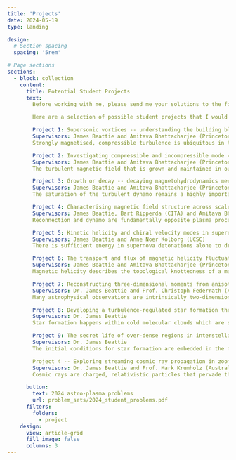 ```yaml
---
title: 'Projects'
date: 2024-05-19
type: landing

design:
  # Section spacing
  spacing: '5rem'

# Page sections
sections:
  - block: collection
    content:
      title: Potential Student Projects
      text: 
        Before working with me, please send me your solutions to the following problems, which will help showcase to me how you can perform calculus and computational manipulations that will be vital for doing research in astro-plasma! This is an opportunity to showcase your skills!

        Here are a selection of possible student projects that I would be more than happy to guide any keen student on!

        Project 1: Supersonic vortices -- understanding the building blocks of supersonic, sub-Alfvenic magnetohydrodynamic turbulence
        Supervisors: James Beattie and Amitava Bhattacharjee (Princeton University)
        Strongly magnetised, compressible turbulence is ubiquitous in the solar wind, atmosphere of compact objects, and even cold molecular and atomic gas distributed across the Galaxy. Beattie, et al. (2020b,2022a,2022c) has shown that in this regime of turbulence the energy budget is dominated not by turbulent nor Alfv\'enic fluctuations, as previously assumed, but rather rigid body vortices that are self-organised into a quasi-stationary state that give rise to non-classical dissipation, non-local intermittency effects, and peculiar decay characteristics that are currently not captured by any turbulence phenomenology. By utilising both computational and analytical techniques, in this project, we aim to (1) build a vortex tracking code to use on high-resolution, three-dimensional turbulence data, so that we can extract and characterise the local dynamics that give rise to, maintain, and eventually decay these vortices; and (2) explore the stability and signature of these vortices in linear eigenmode decompositions of the turbulent plasma. These results will have fundamental repercussions for not only strongly magnetised compressible turbulence theory (e.g., residual energy theory), but also for GeV cosmic ray transport, and the measurement of interstellar magnetic fields using Davis-Chandreshkar-Fermi methods.

        Project 2: Investigating compressible and incompressible mode coupling in supersonic turbulent dynamos relevant to the interstellar medium
        Supervisors: James Beattie and Amitava Bhattacharjee (Princeton University)
        The turbulent magnetic field that is grown and maintained in our Galaxy is roughly an order of magnitude larger in strength than the ordered magnetic field. The only way to keep such a field energised is through a turbulent dynamo. Classical turbulent dynamo theory takes no account of compressibility of the plasma, however the plasma in the interstellar medium of our Galaxy is weakly-compressible and mildy-supersonic on large scales (~100pc), and highly-compressible and highly-supersonic on smaller scales (~10pc). Hence, for understanding the turbulent dynamo in our Galaxy, we must consider supersonic dynamos. Supersonic dynamos are less efficient both in growth rate and the final saturated magnetic to kinetic energy ratio compared to incompressible dynamos. A good explanation for why has not yet been made nor proven from first principles, and in fact there is reason to believe that compressible modes should enhance the dynamo through compression. To explore this question, we will utilise an advanced compressible transfer function framework outlined in Grete et al. (2017), tracking the energy fluxes in high resolution simulations, mode by mode, for all terms in the compressible / incompressible mode decomposed magnetohydrodynamic fluid equations. In particular, we will develop a better understanding for how compressible modes couple to incompressible modes (and vice versa) on various scales in the dynamo, in turn determining how compressible modes potentially inhibit dynamo action and solving this outstanding problem in compressible dynamo theory.

        Project 3: Growth or decay -- decaying magnetohydrodynamics meets the turbulent dynamo
        Supervisors: James Beattie and Amitava Bhattacharjee (Princeton University)
        The saturation of the turbulent dynamo remains a highly important, outstanding problem for all small-scale dynamo theories. Beattie, et al. (2023a) showed numerically that the saturation is completely independent of the initial magnetic field conditions, even if the magnetic field decays into the saturation, which may be present in the post-shock region of supernova remnants. The decaying magnetic field presents a novel way of understanding dynamo saturation where the mechanisms for saturation are amplified due to the strong field. Preliminary analysis shows that the decaying field finds a force-free equilibrium state and that the decay is faster than Ohmic, potentially due to reconnection. In this project we will do a detailed analysis of the decay and force-free magnetic field in high-resolution 3D simulations of decaying plasma that are being constantly injected with momentum to stir weak turbulent modes. This will provide deep insights into the nature of dynamo saturation, and the stability of force-free magnetic fields, which are important for magnetisation in the early Universe and magnetic fields around compact objects.

        Project 4: Characterising magnetic field structure across scales -- X and O point detection in three dimensions
        Supervisors: James Beattie, Bart Ripperda (CITA) and Amitava Bhattacharjee (Princeton University)
        Reconnection and dynamo are fundamentally opposite plasma processes -- reconnection describing the conversion of magnetic energy density into kinetic, and dynamo conversion of kinetic energy density into magnetic. Both processes however do share a similarity in that they change the underlying topology of the magnetic field. Utilising the structure of the magnetic field via the gradient tensor of the vector potential, magnetic field itself, or current density, one can identify and characterise objects like O and X points which can be used to directly probe the local properties of a reconnecting region in a turbulent plasma, or associate global properties, like integral magnetic energy growth, with specific local regions in the plasma. In this project, we will develop a method for characterising such topologies in 2D and 3D turbulent MHD plasma, relevant to the interstellar medium, and test fundamental questions about the nature of reconnection in such a regime. This will have significant implications for understanding the very nature of MHD turbulence in our Galaxy, and the role that reconnection may play.

        Project 5: Kinetic helicity and chiral velocity modes in supernova driven turbulence
        Supervisors: James Beattie and Anne Noer Kolborg (UCSC)
        There is sufficient energy in supernova detonations alone to drive the turbulence in our Galaxy. However, the nature of the supernova-driven cascade, the mechanism that transports energy from the largest scales to the smallest scales, is unknown for this kind of turbulence regime, where energy flux must travel both ways because the driving happens on small scales -- from large to small in a direct cascade, and from small to large in an inverse cascade. It is well known that one inverse cascade mechanism is through interacting, incompressible homochiral modes (Plunian et al. 2020; i.e., velocity modes that generate vorticity with the same handedness). In this project, we will derive a new set of energy flux transfer functions for probing the interactions between the homochiral, heterochiral and compressible modes in a turbulent plasma. We will apply them directly to high resolution supernova-driven turbulence simulations to understand how the energy cascade works in the interstellar medium of our Galaxy.

        Project 6: The transport and flux of magnetic helicity fluctuations
        Supervisors: James Beattie and Amitava Bhattacharjee (Princeton University)
        Magnetic helicity describes the topological knottedness of a magnetic field, and in ideal magnetohydrodynamics, it is an invariant. It plays an important role in large-scale dynamos, and the decay of primordial magnetic fields in the early Universe, due in part to net-helicity being associated with symmetry breaking, and the helicity directly changing the decay timescale. Recent works have shown that not only is magnetic helicity an invariant, but so is the magnetic helicity correlation function, making it an even more robust invariant than previously thought. In this project we will explore the nature of the magnetic helicity flux in MHD turbulence through the use of helicity flux transfer functions. We will derive the transfer functions from the helicity evolution equation, and apply them to high resolution MHD turbulence simulation, unravelling what mechanisms give rise to the well-known inverse helicity cascade, and in turn better understanding the role of MHD turbulence in transporting helicity where it can be utilised by large-scale dynamos.

        Project 7: Reconstructing three-dimensional moments from anisotropic two-dimensional fields
        Supervisors: Dr. James Beattie and Prof. Christoph Federrath (Australian National University)
        Many astrophysical observations are intrinsically two-dimensional in position-position space (PP; e.g., a column density map). However, astrophysical plasma models are usually constructed in three-dimensions, position-position-position (PPP), so an important step to compare theory to observations is therefore being able to reconstruct the statistics of the three dimensional field from two dimensional observations. Important work from Brunt et al. (2010) showed that one could, under the assumption of isotropy, reconstruct the three-dimensional variance of a turbulent (or generally stochastic) field by using a rotational transformation of the 2D power spectrum. But in the presence of strong magnetic fields, which we find on many scales in a galaxy, isotropy is strongly violated. Hence, this project aims to utilise analytical means to generalise the Brunt et al. (2010) method to include the ability to reconstruct anisotropic fields. Furthermore, we will validate our new method on a suite of high resolution magnetohydrodynamical turbulence simulations followed by applying them dust continuum emission observations of quiescent molecular clouds.

        Project 8: Developing a turbulence-regulated star formation theory in a medium with non-lognormal gas density statistics.
        Supervisors: Dr. James Beattie
        Star formation happens within cold molecular clouds which are subject to supersonic turbulent motions and strong magnetic fields. The gas density PDF of such a medium has been previously used to predict the star formation rate potential that a cold gas cloud has, e.g., Krumholz & McKee (2005), Federrath \& Klessen (2012) and Burkhart & Mocz (2018). Critical to these theories is the lognormal gas density probability density function, which connects the underlying statistics of the medium to the star formation rate in these models. However, foundational works from Hopkins (2013a), Mocz & Burkhart (2018) and Beattie et al (2022a) indicate that (global) lognormal models violate mass conservation, and are theoretically and empirically incorrect for the gas density probability density function of a supersonic medium. In this project, we aim to utilise computational and analytical techniques to modify the Federrath & Klessen (2012)-type turbulence-regulated star formation theories to include underlying Hopkins (2013a) gas density statistics, exploring how higher-order moments of the PDF influence the theoretical star formation rate. Furthermore, we will calibrate our theoretical models with star formation rates predicted by detailed numerical star-formation simulations, which may be used directly as sub-grid star formation models in global galaxy simulations.

        Project 9: The secret life of over-dense regions in interstellar turbulence
        Supervisors: Dr. James Beattie
        The initial conditions for star formation are embedded in the fractal gas density structures produced by supersonic, magnetised turbulence. We understand in a lot of detail relations between the global statistical properties and moments of the gas density field. However, we do not understand the local properties of the densest regions, which are just as, if not more important than the global properties, for understanding the star formation process. Roberston & Goldreich (2018) demonstrated how to identify, cluster and track in time over-dense regions by using a mixture of Lagrangian and Eulerian plasma statistics, unveiling a host of important properties of the dense regions in hydrodynamical turbulence. In this project we will do the same for magnetohydrodynamical turbulence, with the student contributing to a clustering and local statistical analysis code that has already been written by Dr. James Beattie. With some further software development, we will add time tracking, and the ability to generalise this code to other interesting structures in the magnetised turbulence, such as current sheets. There will also be opportunities to do an analytical analysis of the local statistical properties, such as the density profile, of the regions as the project progresses. This project will lead to significantly better understanding of not only the initial conditions for star formation, but also the role of strong gas density fluctuations in a magnetised, turbulent medium.

        Project 4 -- Exploring streaming cosmic ray propagation in zoom-in molecular clouds
        Supervisors: Dr. James Beattie and Prof. Mark Krumholz (Australian National University)
        Cosmic rays are charged, relativistic particles that pervade the galaxy at similar total energy densities as the magnetic fields and even the kinetic turbulent energies. The most common in number density are the GeV cosmic rays, which are subject to resonant instabilities with the magnetic fields embedded in the medium that they are propagating through. The net effect of the instability is to determine the dynamics of the distribution function, making populations of relativistic particles drift at the local ion Alfv\'en speed. This tightly couples the distribution function to the dynamical timescales of the magnetic field, and subjects the particles to the structure and statistics that govern the ion Alfv\'en fluctuations (the ionization state, the gas density, and the magnetic field). In this project we will explore how streaming GeV particles are transported through a host of different zoom-in simulations of molecular clouds. We will use the recently developed \textsc{criptic} code for doing post-processed cosmic ray transport, detailed in Krumholz et al. (2022), coupled with molecular cloud simulation data from global galaxy simulations detailed in Hu et al. (2023). We will investigate how the diverse morphology of the magnetic fields and ionization state of the gas in these systems gives rise to different diffusion coefficients, which can be compared directly with observations.

      button:
        text: 2024 astro-plasma problems
        url: problem_sets/2024_student_problems.pdf
      filters:
        folders:
          - project
    design:
      view: article-grid
      fill_image: false
      columns: 3
---
```




